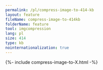 ```yaml
---
permalink: /pl/compress-image-to-414-kb
layout: feature
fileName: compress-image-to-414kb
folderName: feature
tool: imgcompression
lang: pl
size: 414
type: kb
nointernationalization: true
---
```

{%- include compress-image-to-X.html -%}
      